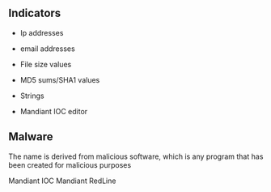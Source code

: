 ## Indicators
 - Ip addresses
 - email addresses
 - File size values
 - MD5 sums/SHA1 values
 - Strings

- Mandiant IOC editor


## Malware

The name is derived from malicious software, which is any program that has been created for malicious purposes



Mandiant IOC
Mandiant RedLine